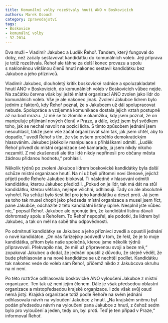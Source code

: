 ```yaml
---
title: Komunální volby rozeštvaly hnutí ANO v Boskovicích
authors: Marek Osouch
category: zpravodajství
tags:
- Boskovice
- komunální volby
- 32-2014 
---
```


Dva muži – Vladimír Jakubec a Luděk Řehoř. Tandem, který fungoval do doby, než začaly sestavovat kandidátku do komunálních voleb. Její příprava je totiž rozeštvala. Řehoř ale táhne za delší konec provazu a spolu s nakloněnou většinou členů hnutí nakonec sestavil kandidátku bez Jakubce a jeho příznivců.

Vladimír Jakubec, dlouholetý kritik boskovické radnice a spoluzakladatel hnutí ANO v Boskovicích, do komunálních voleb v Boskovicích vůbec nejde. Na začátku června však byl ještě místní organizací ANO zvolen jako lídr do komunálních voleb. Vše je ale nakonec jinak. Zvolení Jakubce lídrem bylo jedním z faktorů, kdy Řehoř poznal, že s Jakubcem už dál spolupracovat nebude. Spolupráce a vzájemná komunikace dostala jejich vztah postupně až na bod mrazu. „U mě se to zlomilo v okamžiku, kdy jsem poznal, že on manipuluje přijímání nových členů v Praze, a dále, když jsem byl svědkem toho, jak se nechal navolit na pozici lídra. S tímto způsobem jednání jsem nesouhlasil, takže jsem vše začal organizovat sám tak, jak jsem chtěl, aby to dopadlo,“ uvedl Řehoř s tím, že vše ovšem proběhlo demokratickým hlasováním. Jakubec jakékoliv manipulace s přihláškami odmítl. „Luděk Řehoř přivedl do místní organizace své kamarády, já jsem nikdy nikoho nezamítl. Z mé zkušenosti ale tito lidé nikdy nepřinesli pro občany města žádnou přidanou hodnotu,“ prohlásil. 

Několik týdnů po zvolení Jakubce lídrem boskovické kandidátky byla další schůze místní organizace hnutí. Na ní už byli přítomni noví členové, jejichž přijetí podle Řehoře Jakubec blokoval. Ti následně v hlasování odmítli kandidátku, kterou Jakubec předložil. „Pokud on je lídr, tak má dát na stůl kandidátku, kterou většina, nejlépe všichni, odhlasují. Tady on ale absolutně vyhořel. Na schůzi bylo šest lidí pro jeho kandidátku a deset proti. Já jsem se toho tak musel chopit jako předseda místní organizace a musel jsem říct, pane Jakubče, odcházíte z této kandidátní listiny úplně. Nesplnil jste vůbec nic,“ popsal Řehoř. Jakubec ale oponuje tím, že kandidátní listinu dávali dohromady spolu s Řehořem. To Řehoř nepopřel, ale podotkl, že lídrem byl Jakubec, a tak on měl na sobě tíhu odpovědnosti.

Po odmítnutí kandidátky se Jakubec a jeho příznivci zvedli a opustili jednání o nové kandidátce. „On nás farizejsky podvedl v tom, že řekl, že je to moje kandidátka, přitom byla naše společná, kterou jsme několik týdnů připravovali. Překvapilo nás, že měl už připravenou svoji a beze mě,“ zopakoval Jakubec a dodal, že jednání opustil z důvodu, že stejně věděl, že bude přehlasován a na nové kandidátce se už nechtěl podílet. Kandidátku tak nakonec vede do voleb sám Řehoř, přičemž nikdo z Jakubcova okruhu na ní není.

Po této roztržce odhlasovalo boskovické ANO vyloučení Jakubce z místní organizace. Ten tak už není jejím členem. Dále je však předsedou oblastní organizace a místopředsedou krajské organizace. I zde však svůj osud nemá jistý. Krajská organizace totiž podle Řehoře na svém jednání odhlasovala návrh na vyloučení Jakubce z hnutí. „Na krajském sněmu byl podán předsedou návrh na vyloučení pana Jakubce z hnutí, z čehož sedm bylo pro vyloučení a jeden, tedy on, byl proti. Teď je ten případ v Praze,“ informoval Řehoř.